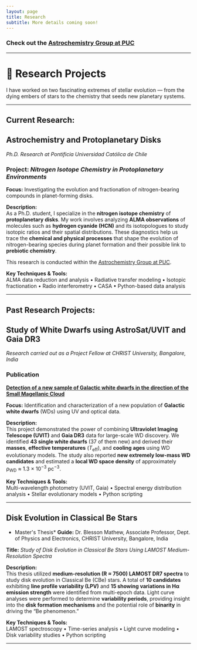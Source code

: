 ```yaml
---
layout: page
title: Research
subtitle: More details coming soon!
---
```


### Check out the [Astrochemistry Group at PUC](https://vvguzman.com/)
---

# 🔭 Research Projects

I have worked on two fascinating extremes of stellar evolution — from the dying embers of stars to the chemistry that seeds new planetary systems.

---

## Current Research: 
## **Astrochemistry and Protoplanetary Disks**
*Ph.D. Research at Pontificia Universidad Católica de Chile*

### Project: *Nitrogen Isotope Chemistry in Protoplanetary Environments*

**Focus:** Investigating the evolution and fractionation of nitrogen-bearing compounds in planet-forming disks.

**Description:**  
As a Ph.D. student, I specialize in the **nitrogen isotope chemistry** of **protoplanetary disks**. My work involves analyzing **ALMA observations** of molecules such as **hydrogen cyanide (HCN)** and its isotopologues to study isotopic ratios and their spatial distributions. These diagnostics help us trace the **chemical and physical processes** that shape the evolution of nitrogen-bearing species during planet formation and their possible link to **prebiotic chemistry**.  

This research is conducted within the [Astrochemistry Group at PUC](https://vvguzman.com/).

**Key Techniques & Tools:**  
ALMA data reduction and analysis • Radiative transfer modeling • Isotopic fractionation • Radio interferometry • CASA • Python-based data analysis

---

## Past Research Projects:
## **Study of White Dwarfs using AstroSat/UVIT and Gaia DR3**
*Research carried out as a Project Fellow at CHRIST University, Bangalore, India*

### Publication  
[**Detection of a new sample of Galactic white dwarfs in the direction of the Small Magellanic Cloud**](https://doi.org/10.1051/0004-6361/202450292)

**Focus:** Identification and characterization of a new population of **Galactic white dwarfs** (WDs) using UV and optical data.

**Description:**  
This project demonstrated the power of combining **Ultraviolet Imaging Telescope (UVIT)** and **Gaia DR3** data for large-scale WD discovery. We identified **43 single white dwarfs** (37 of them new) and derived their **masses**, **effective temperatures** (*T*<sub>eff</sub>), and **cooling ages** using WD evolutionary models. The study also reported **new extremely low-mass WD candidates** and estimated a **local WD space density** of approximately  
ρ<sub>WD</sub> ≈ 1.3 × 10<sup>−3</sup> pc<sup>−3</sup>.

**Key Techniques & Tools:**  
Multi-wavelength photometry (UVIT, Gaia) • Spectral energy distribution analysis • Stellar evolutionary models • Python scripting

---

## **Disk Evolution in Classical Be Stars**
* Master's Thesis*
**Guide:** Dr. Blesson Mathew, Associate Professor, Dept. of Physics and Electronics, CHRIST University, Bangalore, India

**Title:** *Study of Disk Evolution in Classical Be Stars Using LAMOST Medium-Resolution Spectra*

**Description:**  
This thesis utilized **medium-resolution (R ≈ 7500) LAMOST DR7 spectra** to study disk evolution in Classical Be (CBe) stars. A total of **10 candidates** exhibiting **line profile variability (LPV)** and **15 showing variations in Hα emission strength** were identified from multi-epoch data. Light curve analyses were performed to determine **variability periods**, providing insight into the **disk formation mechanisms** and the potential role of **binarity** in driving the “Be phenomenon.”

**Key Techniques & Tools:**  
LAMOST spectroscopy • Time-series analysis • Light curve modeling • Disk variability studies • Python scripting

---
